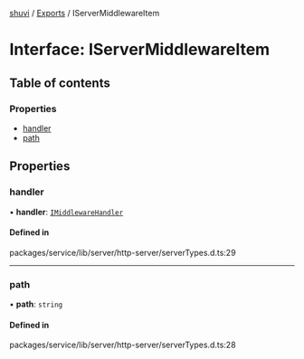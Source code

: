[shuvi](../README.md) / [Exports](../modules.md) / IServerMiddlewareItem

# Interface: IServerMiddlewareItem

## Table of contents

### Properties

- [handler](IServerMiddlewareItem.md#handler)
- [path](IServerMiddlewareItem.md#path)

## Properties

### handler

• **handler**: [`IMiddlewareHandler`](../modules.md#imiddlewarehandler)

#### Defined in

packages/service/lib/server/http-server/serverTypes.d.ts:29

___

### path

• **path**: `string`

#### Defined in

packages/service/lib/server/http-server/serverTypes.d.ts:28
